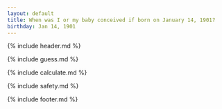 ```yaml
---
layout: default
title: When was I or my baby conceived if born on January 14, 1901?
birthday: Jan 14, 1901
---
```


{% include header.md %}

{% include guess.md %}

{% include calculate.md %}

{% include safety.md %}

{% include footer.md %}



